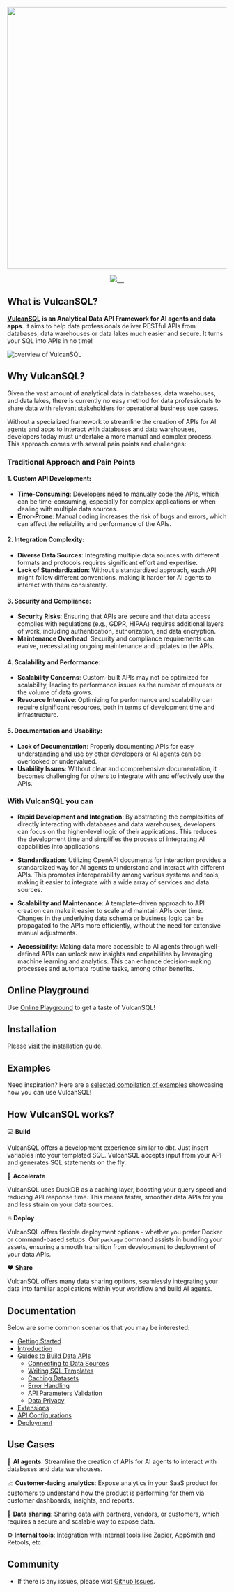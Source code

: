<p align="center">
  <img src="https://i.imgur.com/9xLnLed.png" width="600" >
</p>

<p align="center">
  <a aria-label="Canner" href="https://cannerdata.com/">
    <img src="https://img.shields.io/badge/%F0%9F%A7%A1-Made%20by%20Canner-orange?style=for-the-badge">
  </a>
  <a aria-label="NPM version" href="https://www.npmjs.com/package/@vulcan-sql/core">
    <img alt="" src="https://img.shields.io/npm/v/@vulcan-sql/core?color=orange&style=for-the-badge">
  </a>
  <a aria-label="License" href="https://github.com/Canner/vulcan-sql/blob/develop/LICENSE">
    <img alt="" src="https://img.shields.io/github/license/canner/vulcan-sql?color=orange&style=for-the-badge">
  </a>
  <a aria-label="Follow us" href="https://twitter.com/vulcansql">
    <img alt="" src="https://img.shields.io/badge/-@vulcansql-orange?style=for-the-badge&logo=twitter&logoColor=white&labelColor=gray&logoWidth=20">
  </a>
  <a href="https://img.shields.io/codecov/c/gh/Canner/vulcan-sql" > 
    <img alt="" src="https://img.shields.io/codecov/c/gh/Canner/vulcan-sql?style=for-the-badge&color=orange&labelColor=gray&logoColor=white&logoWidth=20"/> 
  </a>
</p>

## What is VulcanSQL?

**[VulcanSQL](https://vulcansql.com/) is an Analytical Data API Framework for AI agents and data apps**. It aims to help data professionals deliver RESTful APIs from databases, data warehouses or data lakes much easier and secure. It turns your SQL into APIs in no time!

![overview of VulcanSQL](https://i.imgur.com/JvCIZQ1.png)

## Why VulcanSQL?

Given the vast amount of analytical data in databases, data warehouses, and data lakes, there is currently no easy method for data professionals to share data with relevant stakeholders for operational business use cases.

Without a specialized framework to streamline the creation of APIs for AI agents and apps to interact with databases and data warehouses, developers today must undertake a more manual and complex process. This approach comes with several pain points and challenges:

### Traditional Approach and Pain Points

#### 1. Custom API Development:

  - **Time-Consuming**: Developers need to manually code the APIs, which can be time-consuming, especially for complex applications or when dealing with multiple data sources.
  - **Error-Prone**: Manual coding increases the risk of bugs and errors, which can affect the reliability and performance of the APIs.

#### 2. Integration Complexity:
  - **Diverse Data Sources**: Integrating multiple data sources with different formats and protocols requires significant effort and expertise.
  - **Lack of Standardization**: Without a standardized approach, each API might follow different conventions, making it harder for AI agents to interact with them consistently.

#### 3. Security and Compliance:
  - **Security Risks**: Ensuring that APIs are secure and that data access complies with regulations (e.g., GDPR, HIPAA) requires additional layers of work, including authentication, authorization, and data encryption.
  - **Maintenance Overhead**: Security and compliance requirements can evolve, necessitating ongoing maintenance and updates to the APIs.

#### 4. Scalability and Performance:
  - **Scalability Concerns**: Custom-built APIs may not be optimized for scalability, leading to performance issues as the number of requests or the volume of data grows.
  - **Resource Intensive**: Optimizing for performance and scalability can require significant resources, both in terms of development time and infrastructure.

#### 5. Documentation and Usability:
  - **Lack of Documentation**: Properly documenting APIs for easy understanding and use by other developers or AI agents can be overlooked or undervalued.
  - **Usability Issues**: Without clear and comprehensive documentation, it becomes challenging for others to integrate with and effectively use the APIs.

### With **VulcanSQL** you can

- **Rapid Development and Integration**: By abstracting the complexities of directly interacting with databases and data warehouses, developers can focus on the higher-level logic of their applications. This reduces the development time and simplifies the process of integrating AI capabilities into applications.

- **Standardization**: Utilizing OpenAPI documents for interaction provides a standardized way for AI agents to understand and interact with different APIs. This promotes interoperability among various systems and tools, making it easier to integrate with a wide array of services and data sources.

- **Scalability and Maintenance**: A template-driven approach to API creation can make it easier to scale and maintain APIs over time. Changes in the underlying data schema or business logic can be propagated to the APIs more efficiently, without the need for extensive manual adjustments.

- **Accessibility**: Making data more accessible to AI agents through well-defined APIs can unlock new insights and capabilities by leveraging machine learning and analytics. This can enhance decision-making processes and automate routine tasks, among other benefits.

## Online Playground

Use [Online Playground](https://codesandbox.io/p/sandbox/vulcansql-demo-wfd834) to get a taste of VulcanSQL!

## Installation

Please visit [the installation guide](https://vulcansql.com/docs/get-started/installation).

## Examples

Need inspiration? Here are a [selected compilation of examples](https://github.com/Canner/vulcan-sql-examples) showcasing how you can use VulcanSQL!

## How VulcanSQL works?

 💻 **Build**

VulcanSQL offers a development experience similar to dbt. Just insert variables into your templated SQL. VulcanSQL accepts input from your API and generates SQL statements on the fly.

🚀 **Accelerate**

VulcanSQL uses DuckDB as a caching layer, boosting your query speed and reducing API response time. This means faster, smoother data APIs for you and less strain on your data sources.

🔥 **Deploy**

VulcanSQL offers flexible deployment options - whether you prefer Docker or command-based setups. Our `package` command assists in bundling your assets, ensuring a smooth transition from development to deployment of your data APIs.

❤️ **Share**

VulcanSQL offers many data sharing options, seamlessly integrating your data into familiar applications within your workflow and build AI agents.

## Documentation

Below are some common scenarios that you may be interested:

- [Getting Started](https://vulcansql.com/docs/get-started/first-api)
- [Introduction](https://vulcansql.com/docs/intro)
- [Guides to Build Data APIs](https://vulcansql.com/docs/develop/init)
  - [Connecting to Data Sources](https://vulcansql.com/docs/connectors/overview)
  - [Writing SQL Templates](https://vulcansql.com/docs/develop/overview)
  - [Caching Datasets](https://vulcansql.com/docs/develop/cache)
  - [Error Handling](https://vulcansql.com/docs/develop/error)
  - [API Parameters Validation](https://vulcansql.com/docs/develop/validator)
  - [Data Privacy](https://vulcansql.com/docs/data-privacy/overview)
- [Extensions](https://vulcansql.com/docs/extensions/overview)
- [API Configurations](https://vulcansql.com/docs/api-plugin/overview)
- [Deployment](https://vulcansql.com/docs/deployment)

## Use Cases

🤖 **AI agents**: Streamline the creation of APIs for AI agents to interact with databases and data warehouses.

📈 **Customer-facing analytics**: Expose analytics in your SaaS product for customers to understand how the product is performing for them via customer dashboards, insights, and reports.

👏 **Data sharing**: Sharing data with partners, vendors, or customers, which requires a secure and scalable way to expose data.

⚙️ **Internal tools**: Integration with internal tools like Zapier, AppSmith and Retools, etc.

## Community

- If there is any issues, please visit [Github Issues](https://github.com/Canner/vulcan-sql/issues).
